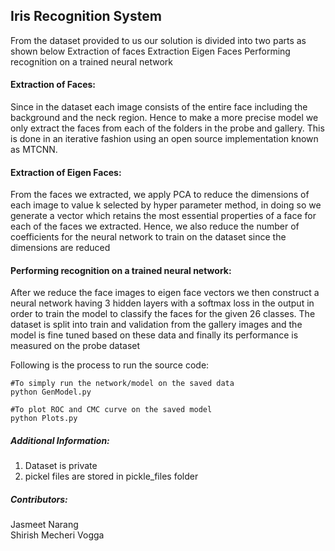 ## Iris Recognition System


From the dataset provided to us our solution is divided into two parts as shown below
Extraction of faces
Extraction Eigen Faces 
Performing recognition on a trained neural network

#### Extraction of Faces:

Since in the dataset each image consists of the entire face including the background and the neck region. Hence to make a more precise model we only extract the faces from each of the folders in the probe and gallery. This is done in an iterative fashion using an open source implementation known as MTCNN.

#### Extraction of Eigen Faces:

From the faces we extracted, we apply PCA to reduce the dimensions of each image to value k selected by hyper parameter method, in doing so we generate a vector which retains the most essential properties of a face for each of the faces we extracted.
Hence, we also reduce the number of coefficients for the neural network to train on the dataset since the dimensions are reduced

#### Performing recognition on a trained neural network:

After we reduce the face images to eigen face vectors we then construct a neural network having 3 hidden layers with a softmax loss in the output in order to train the model to classify the faces for the given 26 classes.
The dataset is split into train and validation from the gallery images and the model is fine tuned based on these data and finally its performance is measured on the probe dataset


Following is the process to run the source code:

    #To simply run the network/model on the saved data
    python GenModel.py
    
    #To plot ROC and CMC curve on the saved model
    python Plots.py	


##### Additional Information:
1. Dataset is private
2. pickel files are stored in pickle_files folder


##### Contributors:
Jasmeet Narang  
Shirish Mecheri Vogga
